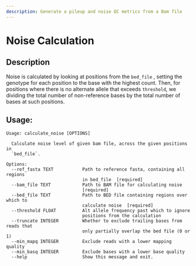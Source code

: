 ```yaml
---
description: Generate a pileup and noise QC metrics from a Bam file
---
```


# Noise Calculation

## Description

Noise is calculated by looking at positions from the `bed_file` , setting the genotype for each position to the base with the highest count. Then, for positions where there is no alternate allele that exceeds `threshold`, we dividing the total number of non-reference bases by the total number of bases at such positions. 

## Usage:

```text
Usage: calculate_noise [OPTIONS]

  Calculate noise level of given bam file, across the given positions in
  `bed_file`.

Options:
  --ref_fasta TEXT           Path to reference fasta, containing all regions
                             in bed_file  [required]
  --bam_file TEXT            Path to BAM file for calculating noise
                             [required]
  --bed_file TEXT            Path to BED file containing regions over which to
                             calculate noise  [required]
  --threshold FLOAT          Alt allele frequency past which to ignore
                             positions from the calculation
  --truncate INTEGER         Whether to exclude trailing bases from reads that
                             only partially overlap the bed file (0 or 1)
  --min_mapq INTEGER         Exclude reads with a lower mapping quality
  --min_basq INTEGER         Exclude bases with a lower base quality
  --help                     Show this message and exit.
```

